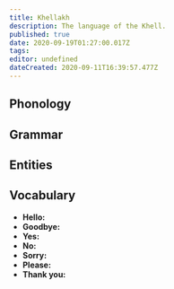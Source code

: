 ```yaml
---
title: Khellakh
description: The language of the Khell.
published: true
date: 2020-09-19T01:27:00.017Z
tags: 
editor: undefined
dateCreated: 2020-09-11T16:39:57.477Z
---
```


## Phonology

## Grammar

## Entities

## Vocabulary

- **Hello:** 
- **Goodbye:** 
- **Yes:** 
- **No:** 
- **Sorry:** 
- **Please:** 
- **Thank you:** 
